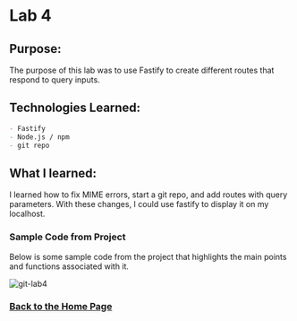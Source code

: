 # Lab 4

## Purpose:
The purpose of this lab was to use Fastify to create different routes that respond to query inputs.

## Technologies Learned:
```markdown
- Fastify
- Node.js / npm
- git repo
```
## What I learned:
I learned how to fix MIME errors, start a git repo, and add routes with query parameters. With these changes, I could use fastify to display it on my localhost.  

### Sample Code from Project

Below is some sample code from the project that highlights the main points and functions associated with it. 

![git-lab4](https://user-images.githubusercontent.com/105069118/171968451-5f7d3718-e95d-45dd-8de3-5dec1c9c8df4.png)

### [Back to the Home Page](http://uo-cit-bradyr57.github.io/bradyr57.github.io/)
